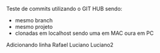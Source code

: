 Teste de commits utilizando o GIT HUB sendo:

- mesmo branch
- mesmo projeto
- clonadas em localhost sendo uma em MAC oura em PC

Adicionando linha Rafael
Luciano
Luciano2